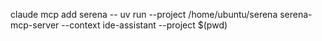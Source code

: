 claude mcp add serena -- uv run --project /home/ubuntu/serena serena-mcp-server --context ide-assistant --project $(pwd)
